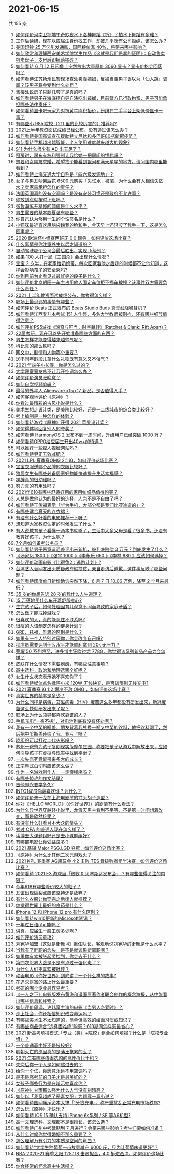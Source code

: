 # 2021-06-15

共 155 条

<!-- BEGIN -->
<!-- 最后更新时间 Tue Jun 15 2021 16:02:28 GMT+0800 (China Standard Time) -->

1. [如何评价河南卫视端午奇妙夜水下洛神舞蹈《祈》？拍水下舞蹈有多难？](https://www.zhihu.com/question/464684523)
2. [工作后读研，现在以应届生身份找工作，却被几乎所有公司拒绝，该怎么办？](https://www.zhihu.com/question/365741144)
3. [美国印钞 25 万亿引发通胀，国际粮价涨 40%，将带来哪些影响？](https://www.zhihu.com/question/464253751)
4. [如何欣赏和理解西安美术学院学生作品《这就是我们愚蠢的证明》：自动售卖机卖盘子，支付后即掉落摔碎？](https://www.zhihu.com/question/464470625)
5. [如何看待 6 月 12 日闲鱼上突然放出大量原价 3060
   显卡？显卡价格会回落吗？](https://www.zhihu.com/question/464693862)
6. [如何看待江苏扬州民警现场查处卖淫嫖娼，反被当事男子误以为「仙人跳」骗局？该男子将会受到什么处罚？](https://www.zhihu.com/question/464879487)
7. [售楼处说房子只剩几套了是真的吗？](https://www.zhihu.com/question/460961867)
8. [如何看待男子在海底捞自导自演吃出蟑螂，目前警方已行政拘留，男子可能承担哪些法律责任？](https://www.zhihu.com/question/465079839)
9. [如何看待显卡吧玩家为对抗黄牛囤积抬价，纷纷在二手平台上架低价显卡一事？](https://www.zhihu.com/question/464735756)
10. [有哪些小 985 院校（211 里的比较厉害的）推荐吗?](https://www.zhihu.com/question/458752533)
11. [2021上半年教资面试成绩已经公布，没有通过该怎么办？](https://www.zhihu.com/question/465072042)
12. [如何看待美国高调宣布援助特立尼达和多巴哥80瓶新冠疫苗？](https://www.zhihu.com/question/465072169)
13. [如何看待手机越出越智能，老人使用难度越来越大的现象?](https://www.zhihu.com/question/464837417)
14. [S11 为什么很少有 AD 出无尽了？](https://www.zhihu.com/question/464242423)
15. [租房时，房东有权利强制让我给她一把房间的钥匙吗？](https://www.zhihu.com/question/462612155)
16. [想要和女朋友求婚，希望找个能看到银河和满天星星的地方，请问国内哪里能看到？](https://www.zhihu.com/question/453392696)
17. [如何看待上海交通大学自称是「四六级发源地」？](https://www.zhihu.com/question/464806294)
18. [女子与男友吵架后花 6500
    元购买「失忆水」被骗，为什么会有人相信失忆水？卖家需承担怎样的责任？](https://www.zhihu.com/question/465082372)
19. [法国英国真的没有空调吗？是没有安装习惯还是政府不允许啊？](https://www.zhihu.com/question/48716799)
20. [你敢到点就按时下班吗？](https://www.zhihu.com/question/457104253)
21. [张哲瀚离开精修的颜值是什么水平？](https://www.zhihu.com/question/464609843)
22. [男生需要的基本款夏装有哪些？](https://www.zhihu.com/question/29848880)
23. [你自己认为够用一生的个性签名是什么？](https://www.zhihu.com/question/435362231)
24. [小猫咪最近喜欢用脑袋蹭我的脸和手，今天早上还轻咬了我手一下，这是怎么回事呢？](https://www.zhihu.com/question/464003051)
25. [2020 欧洲杯小组赛西班牙 0:0 瑞典，如何评价这场比赛？](https://www.zhihu.com/question/465057552)
26. [什么事情是你注重养生以后才知道的？](https://www.zhihu.com/question/451372641)
27. [自动驾驶哪个公司会最后胜出，实现L5级别？](https://www.zhihu.com/question/464799134)
28. [如果 100 人打一局《三国杀》会出现什么情况？](https://www.zhihu.com/question/458748936)
29. [宝宝 2
    岁半，在老家给奶奶带，每次回家看他之后走的时候都不让他知道，这样会影响孩子的安全感吗?](https://www.zhihu.com/question/464606733)
30. [你到目前为止看见过最好笑的段子是什么？](https://www.zhihu.com/question/297417967)
31. [如何评价北京朝阳一车主占用他人固定车位拒不挪车被撞？该事件双方需要负什么责任？](https://www.zhihu.com/question/465097829)
32. [2021 上半年教资面试成绩公布，你考得怎么样？](https://www.zhihu.com/question/376351514)
33. [职场上最忌讳的事情有哪些？](https://www.zhihu.com/question/437015311)
34. [如何评价 Beats 正式发布的 Beats Studio Buds
    真无线降噪耳机？](https://www.zhihu.com/question/465036554)
35. [如何看待江西专升本考试 151
    人作弊，多名大学教师被刑拘，还有哪些细节值得注意？](https://www.zhihu.com/question/465076235)
36. [如何评价PS5游戏《瑞奇与叮当：时空跳转》(Ratchet & Clank: Rift
    Apart)？](https://www.zhihu.com/question/401165720)
37. [22届考研，现在可以先开始准备哪些方面的东西？](https://www.zhihu.com/question/364876645)
38. [男生怎样才能变得越来越帅气呢？](https://www.zhihu.com/question/60541930)
39. [科比真的那么铁吗？](https://www.zhihu.com/question/280722147)
40. [网文中，剧情和人物哪个重要？](https://www.zhihu.com/question/464564870)
41. [送不同年龄段儿童什么礼物既有意义又不俗气？](https://www.zhihu.com/question/27792599)
42. [2021 年端午小长假，你是怎么过的？](https://www.zhihu.com/question/464547029)
43. [大学寝室室友总不让我开空调怎么办？](https://www.zhihu.com/question/38044867)
44. [如何评价演员张晚意？](https://www.zhihu.com/question/460146061)
45. [如何自学视频剪辑？](https://www.zhihu.com/question/23770594)
46. [最薄的外星人 Alienware x15/x17
    新品，是否值得入手？](https://www.zhihu.com/question/462727712)
47. [如何客观地评价《原神》？](https://www.zhihu.com/question/464579154)
48. [你看过最精彩的古风小说是什么？](https://www.zhihu.com/question/34680815)
49. [美术生想走设计类，是美院比较好，还是一二线城市的综合类比较好？](https://www.zhihu.com/question/462891421)
50. [考上编制是一种怎样的体验？](https://www.zhihu.com/question/64229374)
51. [如何看待游戏《原神》获得 2021 苹果设计奖？](https://www.zhihu.com/question/464501473)
52. [如何得体地回复别人的夸奖？](https://www.zhihu.com/question/23758741)
53. [如何看待 HarmonyOS 2 发布不到一周时间，升级用户已经突破 1000
    万？](https://www.zhihu.com/question/464105336)
54. [如何看待OPPO给应届生开出40w+的待遇？](https://www.zhihu.com/question/420016446)
55. [可以推荐一些捏人捏脸网站吗？](https://www.zhihu.com/question/393571778)
56. [如何看待尹正无效减肥？](https://www.zhihu.com/question/464743137)
57. [2021 LPL 夏季赛OMG 2:1 iG，如何评价这场比赛？](https://www.zhihu.com/question/464960777)
58. [宝宝衣服送哪个品牌的衣服比较好？](https://www.zhihu.com/question/462897746)
59. [独居女生有哪些必备居家好物能快速提升生活幸福感？](https://www.zhihu.com/question/458240830)
60. [裸辞真的很幼稚吗？](https://www.zhihu.com/question/449669673)
61. [努力真的有用处吗？](https://www.zhihu.com/question/463717843)
62. [2021年618有哪些舒适好用的家用纺织品值得购买？](https://www.zhihu.com/question/464768591)
63. [人总是做他认为的最好的选择，人岂不是不自由了吗？](https://www.zhihu.com/question/464970403)
64. [如何看待王传福表示「华为手机，大部分都是我们比亚迪造的」？](https://www.zhihu.com/question/464283085)
65. [有哪些适合夏天的连衣裙？](https://www.zhihu.com/question/322674453)
66. [有没有什么好看的电影推荐一下呀？](https://www.zhihu.com/question/454823503)
67. [想知道大家教资认定的时候发生了什么？](https://www.zhihu.com/question/404114152)
68. [有人说教育孩子看懂一两本书就够了，生活中大多父母是看了很多书，还没有教育好孩子，为什么呢？](https://www.zhihu.com/question/457945306)
69. [7个月如何备考公务员？](https://www.zhihu.com/question/453217326)
70. [如何看待男子恶意造谣差评小米新机，被判决赔偿 3
    万元？到底发生了什么？](https://www.zhihu.com/question/464106592)
71. [《汤家凤 1800 》《张宇 1000 》《李永乐 660 》《李林 880
    》应该如何选择？](https://www.zhihu.com/question/374315667)
72. [如何评价动画电影《比得兔2：逃跑计划》?](https://www.zhihu.com/question/460509561)
73. [台湾艺人替网友出头质疑政府假扶贫，亲自走访后道歉，这件事反映了哪些问题？](https://www.zhihu.com/question/464604915)
74. [如何看待印度单日新增确诊突然下降，6 月 7 日 10.06 万例，降至 2
    个月来最低？](https://www.zhihu.com/question/464053148)
75. [35 岁的你想告诉 28 岁的我什么人生道理？](https://www.zhihu.com/question/345832687)
76. [15 万落地买什么车开着舒服省心?](https://www.zhihu.com/question/441839447)
77. [生完孩子后，如何处理因育儿观念不同而导致的家庭矛盾？](https://www.zhihu.com/question/458455898)
78. [怎么做才能戒掉游戏？](https://www.zhihu.com/question/463153729)
79. [很喜欢的人，真的能忍住不联系吗?](https://www.zhihu.com/question/463467260)
80. [很瘦的人该制定怎样的健身计划？](https://www.zhihu.com/question/22716525)
81. [GRE、托福、雅思的区别是什么？](https://www.zhihu.com/question/21404415)
82. [如果有一个人特别讨厌你，你会改变自己吗?](https://www.zhihu.com/question/464036742)
83. [程序员需要达到什么水平才能顺利拿到 20k 无压力？](https://www.zhihu.com/question/47597895)
84. [荣耀 50 系列将至，许多博主狂吹骁龙
    778G，你觉得该系列新品产品力会怎样？](https://www.zhihu.com/question/464079313)
85. [皮肤在什么情况下需要刷酸，有哪些注意事项？](https://www.zhihu.com/question/27430540)
86. [高中选科，政治和地理选哪个好呢？](https://www.zhihu.com/question/461969943)
87. [女生什么状态表示她不喜欢你了？](https://www.zhihu.com/question/302142050)
88. [如何看待媒体点名批评小米 120W
    无线快充，是否该限制无线充电?](https://www.zhihu.com/question/464750035)
89. [2021 夏季赛 iG 1:2 爆冷不敌 OMG
    ，如何评价这场比赛？](https://www.zhihu.com/question/464979853)
90. [真实世界的帧率是多少？](https://www.zhihu.com/question/463432278)
91. [为什么同样是病毒，艾滋病毒（HIV）疫苗这么多年都没有研发出来，新冠疫苗这么快就研发出来了呢？](https://www.zhihu.com/question/464293186)
92. [职场上为什么领导都喜欢靠谱的人？](https://www.zhihu.com/question/461979096)
93. [手机充电“一夜不拔”，对电池到底有没有坏处呢？](https://www.zhihu.com/question/351666337)
94. [我有一个中奖的瓶盖，朋友背着我兑换一瓶又中奖的饮料，他把饮料喝了，然后把中奖瓶盖还给了我，我亏了吗？](https://www.zhihu.com/question/459981000)
95. [晓组织可以打过二代火影吗？](https://www.zhihu.com/question/462986796)
96. [苏州一爸爸为孩子复刻现实版摩尔庄园，称要把孩子从游戏中解放出来，应如何引导孩子在虚拟与现实中找到平衡？](https://www.zhihu.com/question/464491170)
97. [一次失恋究竟能带来多大的成长？](https://www.zhihu.com/question/364747959)
98. [正宗粤式白切鸡应该怎么做？](https://www.zhihu.com/question/27634013)
99. [作为一名游戏制作人，一定懂程序吗？](https://www.zhihu.com/question/463337835)
100. [有哪些惊艳的作文结尾?](https://www.zhihu.com/question/369181074)
101. [吉他即兴要学多久?](https://www.zhihu.com/question/437516695)
102. [INTO1成员你最喜欢谁？为什么？](https://www.zhihu.com/question/459155590)
103. [如何评价朱一龙在上海电影节的寸头胡子造型？](https://www.zhihu.com/question/464613394)
104. [你对《HELLO
     WORLD》（《你好世界》）的剧情有什么看法？](https://www.zhihu.com/question/464560889)
105. [为什么异世界穿越轻小说里，龙傲天男主看到不平等，不是第一时间想着改变，而是欣然接受？](https://www.zhihu.com/question/464353705)
106. [有没有什么好看且不大众的情头？](https://www.zhihu.com/question/412162154)
107. [考过 CPA 的普通人现在怎么样了？](https://www.zhihu.com/question/406026927)
108. [读博去大课题组好还是去小课题组好?](https://www.zhihu.com/question/463038422)
109. [有哪部电影让你受益良多？](https://www.zhihu.com/question/303835412)
110. [2021 基辅 Major PSG.LGD
     夺冠，如何评价这场比赛？](https://www.zhihu.com/question/464892135)
111. [《原神》为什么比其他二次元游戏火？](https://www.zhihu.com/question/463779591)
112. [2021 KPL 春季赛 AG超玩会 4:2 击败 TES
     晋级败者组半决赛，如何评价这场比赛？](https://www.zhihu.com/question/464861706)
113. [如何看待 2021 E3 游戏展「微软 &
     贝塞斯达发布会」？有哪些值得关注的内容？](https://www.zhihu.com/question/464870968)
114. [今年618有哪些降价较大的鞋子？](https://www.zhihu.com/question/398064227)
115. [友谊出现破裂点应该坚持还是放弃？](https://www.zhihu.com/question/462488888)
116. [有什么衣服让你穿完之后逢人就推荐？](https://www.zhihu.com/question/368860490)
117. [你觉得世间上最好的良药是什么？](https://www.zhihu.com/question/464242623)
118. [iPhone 12 和 iPhone 12 pro
     有什么区别？](https://www.zhihu.com/question/425539076)
119. [如何看待win10更新的Microsoft资讯？](https://www.zhihu.com/question/464120290)
120. [一年过日语n1可能吗？](https://www.zhihu.com/question/48377443)
121. [讲真，应届生一般工资多少啊？](https://www.zhihu.com/question/58570383)
122. [如何评价演员童瑶?](https://www.zhihu.com/question/374564039)
123. [刘宪华加盟《这就是街舞
     4》担任队长，客观地说刘宪华的街舞是什么水平？](https://www.zhihu.com/question/464486529)
124. [当我有了辞职的念头，是不是就该果断离职呢？](https://www.zhihu.com/question/399873490)
125. [如果你有幸被张起灵捡到，你会去干什么？](https://www.zhihu.com/question/451135363)
126. [第四次忍界大战是不是有点过于强化斑了？](https://www.zhihu.com/question/463167494)
127. [为什么人们不喜欢被批评？](https://www.zhihu.com/question/22987136)
128. [动画电影《你好世界》到底讲了一个什么样的故事?](https://www.zhihu.com/question/464262833)
129. [在追求财富的路上什么最重要？](https://www.zhihu.com/question/458500163)
130. [考研的哪个专业最容易考？](https://www.zhihu.com/question/322507815)
131. [《一人之下》电影版发布黄海和漫画原著作者联合创作的概念海报，从中能看出哪些信息和线索？](https://www.zhihu.com/question/464799145)
132. [如何评价邱泽、许玮甯主演的电影《当男人恋爱时》？](https://www.zhihu.com/question/461879258)
133. [走上社会，你还相信知识改变命运吗？](https://www.zhihu.com/question/463697639)
134. [有哪些美术生不太知道的，简单但高效的绘画习惯或知识？](https://www.zhihu.com/question/291527457)
135. [有哪些商品适合“选择困难症”购买？618期间怎样买最省心？](https://www.zhihu.com/question/464799772)
136. [2021
     新高考填报模式「专业（类）+院校」组合如何填报？什么是「院校专业组」？](https://www.zhihu.com/question/445687781)
137. [一个普通高中好还是技校好?](https://www.zhihu.com/question/463491459)
138. [明朝灭亡的原因真的是藩王拖累的么？](https://www.zhihu.com/question/458323327)
139. [2021 年有哪些值得选购的高性价比手机？](https://www.zhihu.com/question/445602881)
140. [失恋后你一个人是如何熬过去的？](https://www.zhihu.com/question/337271526)
141. [给你一个亿，你愿意永远不用空调吗？](https://www.zhihu.com/question/461752259)
142. [是不是高考前的日子才是最美好的？](https://www.zhihu.com/question/463570391)
143. [女孩子哪些行为是在暗示她喜欢你？](https://www.zhihu.com/question/457449556)
144. [《原神》甘雨那么强为什么人气没有刻晴高？](https://www.zhihu.com/question/464391717)
145. [如何以「我穿越成了恶毒女配」为题写一篇小说？](https://www.zhihu.com/question/434090318)
146. [如何看待国网痛斥资本大搞「1分钱充电」，称严重扰乱正常充电市场秩序?](https://www.zhihu.com/question/464766118)
147. [怎么玩《原神》才快乐？](https://www.zhihu.com/question/458800508)
148. [如何看待 iOS 15 确认支持 iPhone 6s系列 / SE
     等A9机型?](https://www.zhihu.com/question/463795738)
149. [高一文理选科，文理都不是很擅长，该怎么选？](https://www.zhihu.com/question/463506260)
150. [如何看待广州中考延期到 7
     月进行？会带来哪些影响？考生们要如何准备？](https://www.zhihu.com/question/464957932)
151. [从什么时候你觉得婚姻不那么重要了？](https://www.zhihu.com/question/454383382)
152. [怎么理解万有引力的本质是空间的弯曲？](https://www.zhihu.com/question/330796123)
153. [如何看待“大学生种葡萄一亩故意减产 6000
     斤，只为让葡萄味道更好”？](https://www.zhihu.com/question/464455061)
154. [NBA 2020-21 赛季太阳 125:118 击败掘金，4:0
     挺进西决，如何评价这场比赛？](https://www.zhihu.com/question/464894466)
155. [你会经常的怀念高中生活吗？](https://www.zhihu.com/question/430748904)

<!-- END -->
